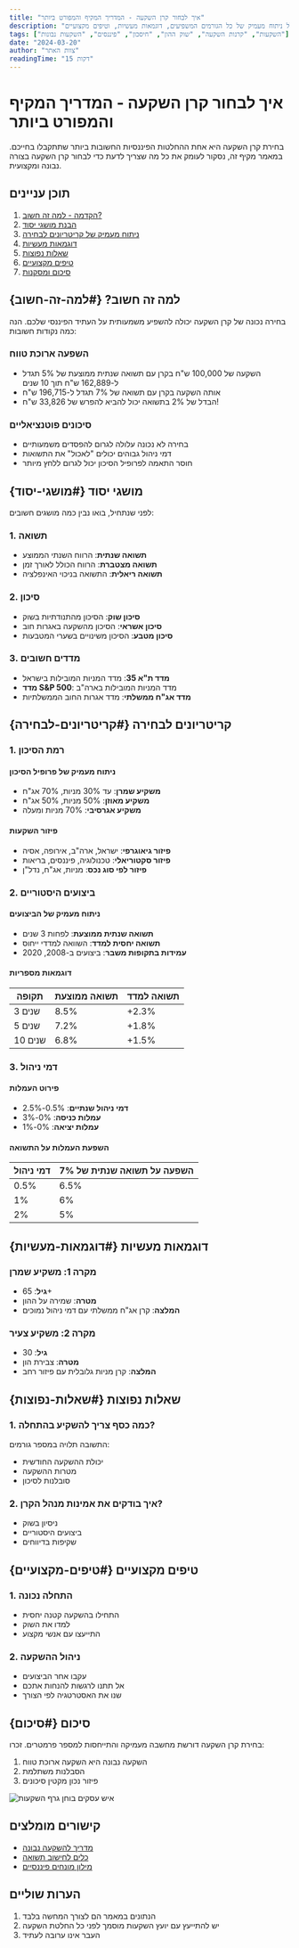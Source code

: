 ```yaml
---
title: "איך לבחור קרן השקעה - המדריך המקיף והמפורט ביותר"
description: "מדריך מקיף ומפורט לבחירת קרן השקעה, כולל ניתוח מעמיק של כל הגורמים המשפיעים, דוגמאות מעשיות, וטיפים מקצועיים"
tags: ["השקעות", "קרנות השקעה", "שוק ההון", "חיסכון", "פיננסים", "השקעות נבונות"]
date: "2024-03-20"
author: "צוות האתר"
readingTime: "15 דקות"
---
```


# איך לבחור קרן השקעה - המדריך המקיף והמפורט ביותר

בחירת קרן השקעה היא אחת ההחלטות הפיננסיות החשובות ביותר שתתקבלו בחייכם. במאמר מקיף זה, נסקור לעומק את כל מה שצריך לדעת כדי לבחור קרן השקעה בצורה נבונה ומקצועית.

## תוכן עניינים
1. [הקדמה - למה זה חשוב?](#למה-זה-חשוב)
2. [הבנת מושגי יסוד](#מושגי-יסוד)
3. [ניתוח מעמיק של קריטריונים לבחירה](#קריטריונים-לבחירה)
4. [דוגמאות מעשיות](#דוגמאות-מעשיות)
5. [שאלות נפוצות](#שאלות-נפוצות)
6. [טיפים מקצועיים](#טיפים-מקצועיים)
7. [סיכום ומסקנות](#סיכום)

## למה זה חשוב? {#למה-זה-חשוב}

בחירה נכונה של קרן השקעה יכולה להשפיע משמעותית על העתיד הפיננסי שלכם. הנה כמה נקודות חשובות:

### השפעה ארוכת טווח
- השקעה של 100,000 ש"ח בקרן עם תשואה שנתית ממוצעת של 5% תגדל ל-162,889 ש"ח תוך 10 שנים
- אותה השקעה בקרן עם תשואה של 7% תגדל ל-196,715 ש"ח
- הבדל של 2% בתשואה יכול להביא להפרש של 33,826 ש"ח!

### סיכונים פוטנציאליים
- בחירה לא נכונה עלולה לגרום להפסדים משמעותיים
- דמי ניהול גבוהים יכולים "לאכול" את התשואות
- חוסר התאמה לפרופיל הסיכון יכול לגרום ללחץ מיותר

## מושגי יסוד {#מושגי-יסוד}

לפני שנתחיל, בואו נבין כמה מושגים חשובים:

### 1. תשואה
- **תשואה שנתית**: הרווח השנתי הממוצע
- **תשואה מצטברת**: הרווח הכולל לאורך זמן
- **תשואה ריאלית**: התשואה בניכוי האינפלציה

### 2. סיכון
- **סיכון שוק**: הסיכון מהתנודתיות בשוק
- **סיכון אשראי**: הסיכון מהשקעה באגרות חוב
- **סיכון מטבע**: הסיכון משינויים בשערי המטבעות

### 3. מדדים חשובים
- **מדד ת"א 35**: מדד המניות המובילות בישראל
- **מדד S&P 500**: מדד המניות המובילות בארה"ב
- **מדד אג"ח ממשלתי**: מדד אגרות החוב הממשלתיות

## קריטריונים לבחירה {#קריטריונים-לבחירה}

### 1. רמת הסיכון
#### ניתוח מעמיק של פרופיל הסיכון
- **משקיע שמרן**: עד 30% מניות, 70% אג"ח
- **משקיע מאוזן**: 50% מניות, 50% אג"ח
- **משקיע אגרסיבי**: 70% מניות ומעלה

#### פיזור השקעות
- **פיזור גיאוגרפי**: ישראל, ארה"ב, אירופה, אסיה
- **פיזור סקטוריאלי**: טכנולוגיה, פיננסים, בריאות
- **פיזור לפי סוג נכס**: מניות, אג"ח, נדל"ן

### 2. ביצועים היסטוריים
#### ניתוח מעמיק של הביצועים
- **תשואה שנתית ממוצעת**: לפחות 3 שנים
- **תשואה יחסית למדד**: השוואה למדדי ייחוס
- **עמידות בתקופות משבר**: ביצועים ב-2008, 2020

#### דוגמאות מספריות
| תקופה | תשואה ממוצעת | תשואה למדד |
|--------|--------------|------------|
| 3 שנים | 8.5% | +2.3% |
| 5 שנים | 7.2% | +1.8% |
| 10 שנים | 6.8% | +1.5% |

### 3. דמי ניהול
#### פירוט העמלות
- **דמי ניהול שנתיים**: 0.5%-2.5%
- **עמלות כניסה**: 0%-3%
- **עמלות יציאה**: 0%-1%

#### השפעת העמלות על התשואה
| דמי ניהול | השפעה על תשואה שנתית של 7% |
|------------|---------------------------|
| 0.5% | 6.5% |
| 1% | 6% |
| 2% | 5% |

## דוגמאות מעשיות {#דוגמאות-מעשיות}

### מקרה 1: משקיע שמרן
- **גיל**: 65+
- **מטרה**: שמירה על ההון
- **המלצה**: קרן אג"ח ממשלתי עם דמי ניהול נמוכים

### מקרה 2: משקיע צעיר
- **גיל**: 30
- **מטרה**: צבירת הון
- **המלצה**: קרן מניות גלובלית עם פיזור רחב

## שאלות נפוצות {#שאלות-נפוצות}

### 1. כמה כסף צריך להשקיע בהתחלה?
התשובה תלויה במספר גורמים:
- יכולת ההשקעה החודשית
- מטרות ההשקעה
- סובלנות לסיכון

### 2. איך בודקים את אמינות מנהל הקרן?
- ניסיון בשוק
- ביצועים היסטוריים
- שקיפות בדיווחים

## טיפים מקצועיים {#טיפים-מקצועיים}

### 1. התחלה נכונה
- התחילו בהשקעה קטנה יחסית
- למדו את השוק
- התייעצו עם אנשי מקצוע

### 2. ניהול ההשקעה
- עקבו אחר הביצועים
- אל תתנו לרגשות להנחות אתכם
- שנו את האסטרטגיה לפי הצורך

## סיכום {#סיכום}

בחירת קרן השקעה דורשת מחשבה מעמיקה והתייחסות למספר פרמטרים. זכרו:
1. השקעה נבונה היא השקעה ארוכת טווח
2. הסבלנות משתלמת
3. פיזור נכון מקטין סיכונים

![איש עסקים בוחן גרף השקעות](https://example.com/investment-graph.jpg)

## קישורים מומלצים
- [מדריך להשקעה נבונה](https://example.com/wise-investment)
- [כלים לחישוב תשואה](https://example.com/return-calculator)
- [מילון מונחים פיננסיים](https://example.com/financial-terms)

## הערות שוליים
1. הנתונים במאמר הם לצורך המחשה בלבד
2. יש להתייעץ עם יועץ השקעות מוסמך לפני כל החלטת השקעה
3. העבר אינו ערובה לעתיד 